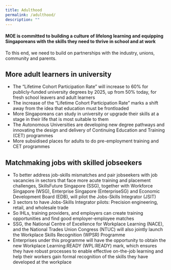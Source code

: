```yaml
---
title: Adulthood
permalink: /adulthood/
description: ""
---
```

#### MOE is committed to building a culture of lifelong learning and equipping Singaporeans with the skills they need to thrive in school and at work

To this end, we need to build on partnerships with the industry, unions, community and parents.

## More adult learners in university

*   The “Lifetime Cohort Participation Rate” will increase to 60% for publicly-funded university degrees by 2025, up from 50% today, for fresh school leavers and adult learners
*   The increase of the “Lifetime Cohort Participation Rate” marks a shift away from the idea that education must be frontloaded
*   More Singaporeans can study in university or upgrade their skills at a stage in their life that is most suitable to them
*   The Autonomous Universities are developing new degree pathways and innovating the design and delivery of Continuing Education and Training (CET) programmes
*   More subsidised places for adults to do pre-employment training and CET programmes

## Matchmaking jobs with skilled jobseekers

*   To better address job-skills mismatches and pair jobseekers with job vacancies in sectors that face more acute training and placement challenges, SkillsFuture Singapore (SSG), together with Workforce Singapore (WSG), Enterprise Singapore (EnterpriseSG) and Economic Development Board (EDB), will pilot the Jobs-Skills Integrator (JSIT)
*   3 sectors to have Jobs-Skills Integrator pilots: Precision engineering, retail, and wholesale trade
*   So IHLs, training providers, and employers can create training opportunities and find good employer-employee matches
*   SSG, the National Centre of Excellence for Workplace Learning (NACE), and the National Trades Union Congress (NTUC) will also jointly launch the Workplace Skills Recognition (WPSR) Programme
*   Enterprises under this programme will have the opportunity to obtain the new Workplace Learning:READY (WPL:READY) mark, which ensures they have robust processes to enable effective on-the-job learning and help their workers gain formal recognition of the skills they have developed at the workplace